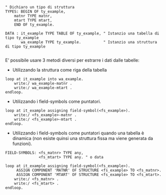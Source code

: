 
```abap
" Dichiaro un tipo di struttura
TYPES: BEGIN OF ty_example,
    matnr TYPE matnr,
    mtart TYPE mtart,
    END OF ty_example.

DATA : it_example TYPE TABLE OF ty_example, " Istanzio una tabella di tipo ty_example
       wa_example TYPE ty_example.          " Istanzio una struttura di tipo ty_example
 
```
E' possibile usare 3 metodi diversi per estrarre i dati dalle tabelle:

- Utilizzando la struttura come riga della tabella
```abap
loop at it_example into wa_example.
    write:/ wa_example-matnr .
    write:/ wa_example-mtart .
endloop.
```

- Utilizzando i field-symbols come puntatori.
```abap
loop at it_example assigning field-symbol(<fs_example>).
    write:/ <fs_example>-matnr .
    write:/ <fs_example>-mtart .
endloop.
```
- Utilizzando i field-symbols come puntatori quando una tabella è dinamica (non esiste quinsi una struttura fissa ma viene generata da funzioni).
```abap
FIELD-SYMBOLS: <fs_matnr> TYPE any,
               <fs_mtart> TYPE any. " o data

loop at it_example assigning field-symbol(<fs_example>).
     ASSIGN COMPONENT 'MATNR' OF STRUCTURE <fs_example> TO <fs_matnr>.
     ASSIGN COMPONENT 'MTART' OF STRUCTURE <fs_example> TO <fs_mtart>.
    write:/ <fs_matnr> .
    write:/ <fs_mtart> .
endloop.
```
